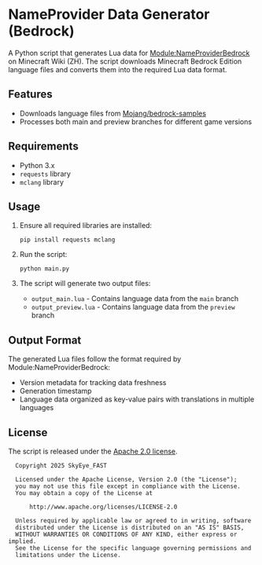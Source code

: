 # NameProvider Data Generator (Bedrock)

A Python script that generates Lua data for [Module:NameProviderBedrock](https://zh.minecraft.wiki/w/Module:NameProviderBedrock) on Minecraft Wiki (ZH). The script downloads Minecraft Bedrock Edition language files and converts them into the required Lua data format.

## Features

- Downloads language files from [Mojang/bedrock-samples](https://github.com/Mojang/bedrock-samples)
- Processes both main and preview branches for different game versions

## Requirements

- Python 3.x
- `requests` library
- `mclang` library

## Usage

1. Ensure all required libraries are installed:

   ``` shell
   pip install requests mclang
   ```

2. Run the script:

   ``` shell
   python main.py
   ```

3. The script will generate two output files:
   - `output_main.lua` - Contains language data from the `main` branch
   - `output_preview.lua` - Contains language data from the `preview` branch

## Output Format

The generated Lua files follow the format required by Module:NameProviderBedrock:

- Version metadata for tracking data freshness
- Generation timestamp
- Language data organized as key-value pairs with translations in multiple languages

## License

The script is released under the [Apache 2.0 license](LICENSE).

``` text
  Copyright 2025 SkyEye_FAST

  Licensed under the Apache License, Version 2.0 (the "License");
  you may not use this file except in compliance with the License.
  You may obtain a copy of the License at

      http://www.apache.org/licenses/LICENSE-2.0

  Unless required by applicable law or agreed to in writing, software
  distributed under the License is distributed on an "AS IS" BASIS,
  WITHOUT WARRANTIES OR CONDITIONS OF ANY KIND, either express or implied.
  See the License for the specific language governing permissions and
  limitations under the License.
```
